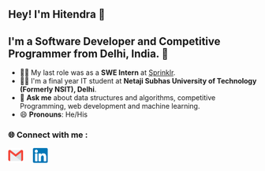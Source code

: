 ## Hey! I'm Hitendra 🙌
##  I'm a Software Developer and Competitive Programmer from Delhi, India.  👋
- 👨‍💻 My last role was as a **SWE Intern** at [Sprinklr](https://www.sprinklr.com/).
- 👨‍🎓 I'm a final year IT student at **Netaji Subhas University of Technology (Formerly NSIT), Delhi**.
- 💬 **Ask me** about data structures and algorithms, competitive Programming, web development and machine learning.
- 😄 **Pronouns**: He/His
### 🌐 Connect with me : 
 <a href="mailto:hitendrasingh337@gmail.com"><img src="https://github.com/deut-erium/deut-erium/blob/master/assets/gmail.svg" width="30px" alt="mail"></a> &nbsp; &nbsp;
 <a href="https://www.linkedin.com/in/hitendrasingh19/" target="_blank"><img src="https://github.com/deut-erium/deut-erium/blob/master/assets/linkedin.svg" width="30px" alt="LinkedIn"></a> &nbsp; &nbsp;





<!--
Here are some ideas to get you started:

- 🔭 I’m currently working on ...
- 🌱 I’m currently learning ...
- 👯 I’m looking to collaborate on ...
- 🤔 I’m looking for help with ...
- 💬 Ask me about ...
- 📫 How to reach me: ...
- 😄 Pronouns: ...
- ⚡ Fun fact: ...
-->
